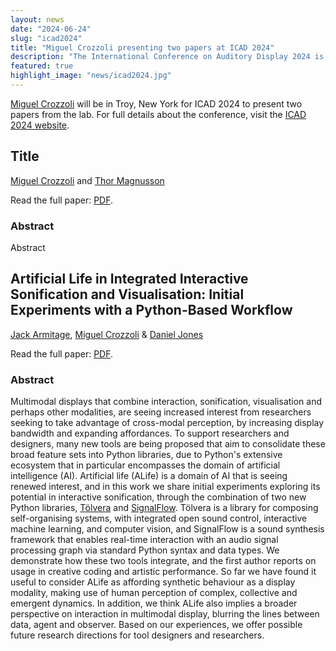 ```yaml
---
layout: news
date: "2024-06-24"
slug: "icad2024"
title: "Miguel Crozzoli presenting two papers at ICAD 2024"
description: "The International Conference on Auditory Display 2024 is being held in Troy, NY, USA"
featured: true
highlight_image: "news/icad2024.jpg"
---
```


<script>
    import CaptionedImage from "../../components/Images/CaptionedImage.svelte"
</script>

<!-- # International Conference on Auditory Display 2024 -->

[Miguel Crozzoli](/people#miguel-crozzoli) will be in Troy, New York for ICAD 2024 to present two papers from the lab.
For full details about the conference, visit the [ICAD 2024 website](https://icad2024.icad.org).

<CaptionedImage
src="news/icad2024.jpg"
alt="International Conference on Auditory Display 2024 is being held in Troy, NY, USA"
caption="International Conference on Auditory Display 2024 is being held in Troy, NY, USA"
/>

## Title

[Miguel Crozzoli](/people#miguel-crozzoli) and [Thor Magnusson](/people#thor-magnusson)

Read the full paper: [PDF](http://iil.is/pdf/.pdf).

### Abstract

Abstract

## Artificial Life in Integrated Interactive Sonification and Visualisation: Initial Experiments with a Python-Based Workflow

[Jack Armitage](/people#jack-armitage), [Miguel Crozzoli](/people#miguel-crozzoli) & [Daniel Jones](https://www.erase.net/)

Read the full paper: [PDF](http://iil.is/pdf/2024_icad_armitage_et_al_alife.pdf).

### Abstract

Multimodal displays that combine interaction, sonification, visualisation and perhaps other modalities, are seeing increased interest from researchers seeking to take advantage of cross-modal perception, by increasing display bandwidth and expanding affordances. To support researchers and designers, many new tools are being proposed that aim to consolidate these broad feature sets into Python libraries, due to Python's extensive ecosystem that in particular encompasses the domain of artificial intelligence (AI). Artificial life (ALife) is a domain of AI that is seeing renewed interest, and in this work we share initial experiments exploring its potential in interactive sonification, through the combination of two new Python libraries, [Tölvera](/research/tolvera) and [SignalFlow](http://signalflow.dev). Tölvera is a library for composing self-organising systems, with integrated open sound control, interactive machine learning, and computer vision, and SignalFlow is a sound synthesis framework that enables real-time interaction with an audio signal processing graph via standard Python syntax and data types. We demonstrate how these two tools integrate, and the first author reports on usage in creative coding and artistic performance. So far we have found it useful to consider ALife as affording synthetic behaviour as a display modality, making use of human perception of complex, collective and emergent dynamics. In addition, we think ALife also implies a broader perspective on interaction in multimodal display, blurring the lines between data, agent and observer. Based on our experiences, we offer possible future research directions for tool designers and researchers.

